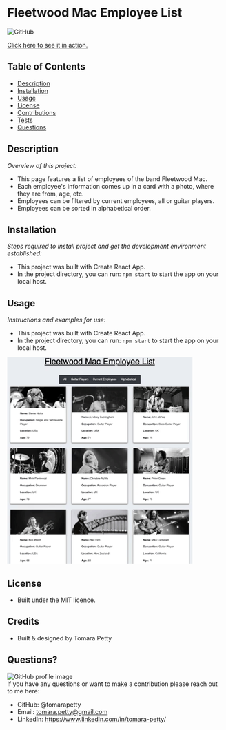 # Fleetwood Mac Employee List
  
![GitHub](https://img.shields.io/badge/license-GPL-green)

<a href="https://tomarapetty.github.io/Employee-Directory/">Click here to see it in action.</a>

## Table of Contents
* [Description](#description)
* [Installation](#installation)
* [Usage](#usage)
* [License](#license)
* [Contributions](#contributions)
* [Tests](#tests)
* [Questions](#questions)

## Description 
*Overview of this project:* 
* This page features a list of employees of the band Fleetwood Mac. 
* Each employee's information comes up in a card with a photo, where they are from, age, etc. 
* Employees can be filtered by current employees, all or guitar players. 
* Employees can be sorted in alphabetical order.

## Installation
*Steps required to install project and get the development environment established:*
* This project was built with Create React App. 
* In the project directory, you can run: `npm start` to start the app on your local host. 

## Usage
*Instructions and examples for use:* 
* This project was built with Create React App. 
* In the project directory, you can run: `npm start` to start the app on your local host. 

<img src="public/images/FMEL.gif">

## License 
* Built under the MIT licence.

## Credits
* Built & designed by Tomara Petty

## Questions?
<img src="https://avatars0.githubusercontent.com/u/65513543?s=460&u=20bf726727263d5c2cb42b357ae261aff2a38e6e&v=4" alt="GitHub profile image">
<br>
If you have any questions or want to make a contribution please reach out to me here: 

* GitHub: @tomarapetty 
* Email: tomara.petty@gmail.com
* LinkedIn: https://www.linkedin.com/in/tomara-petty/
